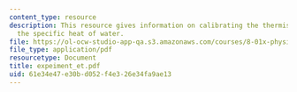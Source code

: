 ```yaml
---
content_type: resource
description: This resource gives information on calibrating the thermistor, and measuring
  the specific heat of water.
file: https://ol-ocw-studio-app-qa.s3.amazonaws.com/courses/8-01x-physics-i-classical-mechanics-with-an-experimental-focus-fall-2002/61e34e47e30bd052f4e326e34fa9ae13_expeiment_et.pdf
file_type: application/pdf
resourcetype: Document
title: expeiment_et.pdf
uid: 61e34e47-e30b-d052-f4e3-26e34fa9ae13
---
```


